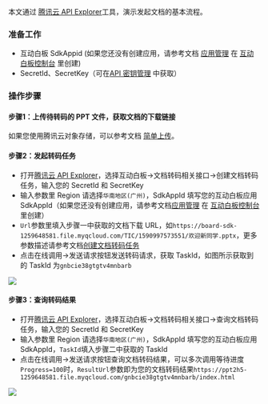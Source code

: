 本文通过 [腾讯云 API Explorer](https://console.cloud.tencent.com/api/explorer?Product=tiw&Version=2019-09-19&Action=CreateTranscode&SignVersion=)工具，演示发起文档的基本流程。

### 准备工作
- 互动白板 SdkAppid (如果您还没有创建应用，请参考文档 [应用管理](https://cloud.tencent.com/document/product/1137/45257) 在 [互动白板控制台](https://console.cloud.tencent.com/tiw/app) 里创建)
- SecretId、SecretKey（可在[API 密钥管理](https://console.cloud.tencent.com/cam/capi) 中获取）

### 操作步骤
#### 步骤1：上传待转码的 PPT 文件，获取文档的下载链接
如果您使用腾讯云对象存储，可以参考文档 [简单上传](https://cloud.tencent.com/document/product/436/14113)。

#### 步骤2：发起转码任务
   - 打开[腾讯云 API Explorer](https://console.cloud.tencent.com/api/explorer?Product=tiw&Version=2019-09-19&Action=CreateTranscode&SignVersion=)，选择互动白板->文档转码相关接口->创建文档转码任务，输入您的 SecretId 和 SecretKey
   - 输入参数里 Region 请选择`华南地区(广州)`，SdkAppId 填写您的互动白板应用 SdkAppId（如果您还没有创建应用，请参考文档[应用管理](https://cloud.tencent.com/document/product/1137/45257) 在 [互动白板控制台](https://console.cloud.tencent.com/tiw/app) 里创建）
   - `Url`参数里填入步骤一中获取的文档下载 URL，如`https://board-sdk-1259648581.file.myqcloud.com/TIC/1590997573551/欢迎新同学.pptx`，更多参数描述请参考文档[创建文档转码任务](https://cloud.tencent.com/document/product/1137/40060)
   - 点击在线调用->发送请求按钮发送转码请求，获取 TaskId，如图所示获取到的 TaskId 为`gnbcie38gtgtv4mnbarb`

![](https://main.qcloudimg.com/raw/83884ec74e199e06f19fe2da790fc4c4.png)

#### 步骤3：查询转码结果
   - 打开[腾讯云 API Explorer](https://console.cloud.tencent.com/api/explorer?Product=tiw&Version=2019-09-19&Action=DescribeTranscode&SignVersion=)，选择互动白板->文档转码相关接口->查询文档转码任务，输入您的 SecretId 和 SecretKey
   - 输入参数里 Region 请选择`华南地区(广州)`，SdkAppId 填写您的互动白板应用 SdkAppId，`TaskId`填入步骤二中获取的 TaskId
   - 点击在线调用->发送请求按钮查询文档转码结果，可以多次调用等待进度`Progress=100`时，`ResultUrl`参数即为您的文档转码结果`https://ppt2h5-1259648581.file.myqcloud.com/gnbcie38gtgtv4mnbarb/index.html`

![](https://main.qcloudimg.com/raw/9a2a06b9d0fe61f64c59476ff5a74260.png)
